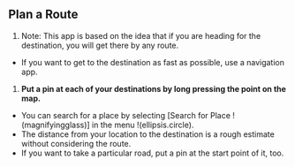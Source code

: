 ## Plan a Route
1. Note: This app is based on the idea that if you are heading for the destination, you will get there by any route.
  * If you want to get to the destination as fast as possible, use a navigation app.
1. **Put a pin at each of your destinations by long pressing the point on the map.**
  * You can search for a place by selecting [Search for Place !(magnifyingglass)] in the menu !(ellipsis.circle).
  * The distance from your location to the destination is a rough estimate without considering the route.
  * If you want to take a particular road, put a pin at the start point of it, too.
